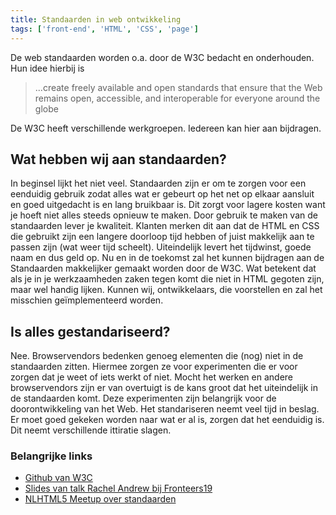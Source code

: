 ```yaml
---
title: Standaarden in web ontwikkeling
tags: ['front-end', 'HTML', 'CSS', 'page']
---
```



De web standaarden worden o.a. door de W3C bedacht en onderhouden. Hun idee hierbij is 
<blockquote>...create freely available and open standards that ensure that the Web remains open, accessible, and interoperable for everyone around the globe</blockquote>

De W3C heeft verschillende werkgroepen. Iedereen kan hier aan bijdragen.

## Wat hebben wij aan standaarden?

In beginsel lijkt het niet veel.
Standaarden zijn er om te zorgen voor een eenduidig gebruik zodat alles wat er gebeurt op het net op elkaar aansluit en goed uitgedacht is en lang bruikbaar is. Dit zorgt voor lagere kosten want je hoeft niet alles steeds opnieuw te maken.
Door gebruik te maken van de standaarden lever je kwaliteit. Klanten merken dit aan dat de HTML en CSS die gebruikt zijn een langere doorloop tijd hebben of juist makkelijk aan te passen zijn (wat weer tijd scheelt). Uiteindelijk levert het tijdwinst, goede naam en dus geld op.
Nu en in de toekomst zal het kunnen bijdragen aan de Standaarden makkelijker gemaakt worden door de W3C. Wat betekent dat als je in je werkzaamheden zaken tegen komt die niet in HTML gegoten zijn, maar wel handig lijken. Kunnen wij, ontwikkelaars, die voorstellen en zal het misschien geïmplementeerd worden.


## Is alles gestandariseerd?
Nee. Browservendors bedenken genoeg elementen die (nog) niet in de standaarden zitten. Hiermee zorgen ze voor experimenten die er voor zorgen dat je weet of iets werkt of niet. 
Mocht het werken en andere browservendors zijn er van overtuigt is de kans groot dat het uiteindelijk in de standaarden komt.
Deze experimenten zijn belangrijk voor de doorontwikkeling van het Web. Het standariseren neemt veel tijd in beslag. Er moet goed gekeken worden naar wat er al is, zorgen dat het eenduidig is. Dit neemt verschillende ittiratie slagen.


### Belangrijke links

* [Github van W3C](https://github.com/w3c/)
* [Slides van talk Rachel Andrew bij Fronteers19](https://noti.st/rachelandrew/uC7Ljv/who-designed-this-where-web-platform-features-come-from-and-how-to-get-involved)
* [NLHTML5 Meetup over standaarden](http://www.meetup.com/NLHTML5/events/218795752/)